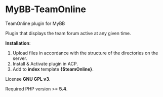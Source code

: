 # MyBB-TeamOnline

TeamOnline plugin for MyBB

Plugin that displays the team forum active at any given time.

<b>Installation</b>:

1. Upload files in accordance with the structure of the directories on the server.
2. Install & Activate plugin in ACP.
3. Add to <b>index</b> template <b>{$teamOnline}</b>.

License <b>GNU GPL v3</b>.

Required PHP version >= <b>5.4</b>.
